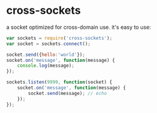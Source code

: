 # cross-sockets

a socket optimized for cross-domain use. it's easy to use:

``` js
var sockets = require('cross-sockets');
var socket = sockets.connect();

socket.send({hello:'world'});
socket.on('message', function(message) {
	console.log(message);
});

sockets.listen(9999, function(socket) {
	socket.on('message', function(message) {
		socket.send(message); // echo
	});
});
```